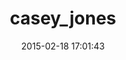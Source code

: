 ---
layout: post
title:  "casey_jones"
repo:   "tylergannon/anaf_habtm"
date:   2015-02-18 17:01:43
gemurl: http://github.com/tylergannon/anaf_habtm
---